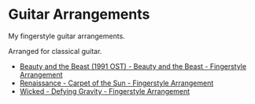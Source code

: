 # Guitar Arrangements

My fingerstyle guitar arrangements.

Arranged for classical guitar.



- [Beauty and the Beast (1991 OST) - Beauty and the Beast - Fingerstyle Arrangement](<Beauty and The Beast>)
- [Renaissance - Carpet of the Sun - Fingerstyle Arrangement](<Carpet of the Sun>)
- [Wicked - Defying Gravity - Fingerstyle Arrangement](<Defying Gravity>)

